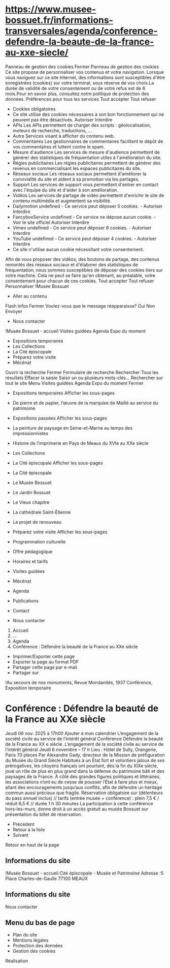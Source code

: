 # https://www.musee-bossuet.fr/informations-transversales/agenda/conference-defendre-la-beaute-de-la-france-au-xxe-siecle/

Panneau de gestion des cookies
Fermer 
Panneau de gestion des cookies
Ce site propose de personnaliser vos contenus et votre navigation. Lorsque vous naviguez sur ce site Internet, des informations sont susceptibles d'être enregistrées (cookies) sur votre terminal, sous réserve de vos choix.La durée de validité de votre consentement ou de votre refus est de 6 mois.Pour en savoir plus, consultez notre politique de protection des données.
Préférences pour tous les services
Tout accepter Tout refuser 
 * Cookies obligatoires
 * Ce site utilise des cookies nécessaires à son bon fonctionnement qui ne peuvent pas être désactivés.
Autoriser Interdire 
 * APIs
Les APIs permettent de charger des scripts : géolocalisation, moteurs de recherche, traductions, ... 
 * Autre
Services visant à afficher du contenu web. 
 * Commentaires
Les gestionnaires de commentaires facilitent le dépôt de vos commentaires et luttent contre le spam. 
 * Mesure d'audience
Les services de mesure d'audience permettent de générer des statistiques de fréquentation utiles à l'amélioration du site. 
 * Régies publicitaires
Les régies publicitaires permettent de générer des revenus en commercialisant les espaces publicitaires du site. 
 * Réseaux sociaux
Les réseaux sociaux permettent d'améliorer la convivialité du site et aident à sa promotion via les partages. 
 * Support
Les services de support vous permettent d'entrer en contact avec l'équipe du site et d'aider à son amélioration. 
 * Vidéos
Les services de partage de vidéo permettent d'enrichir le site de contenu multimédia et augmentent sa visibilité. 
 * Dailymotion undefined - Ce service peut déposer 5 cookies. - 
Autoriser Interdire 
 * FancyboxService undefined - Ce service ne dépose aucun cookie. - Voir le site officiel 
Autoriser Interdire 
 * Vimeo undefined - Ce service peut déposer 8 cookies. - 
Autoriser Interdire 
 * YouTube undefined - Ce service peut déposer 4 cookies. - 
Autoriser Interdire 
 * Ce site n'utilise aucun cookie nécessitant votre consentement.

Afin de vous proposer des vidéos, des boutons de partage, des contenus remontés des réseaux sociaux et d'élaborer des statistiques de fréquentation, nous sommes susceptibles de déposer des cookies tiers sur votre machine. Cela ne peut se faire qu'en obtenant, au préalable, votre consentement pour chacun de ces cookies. Tout accepter Tout refuser Personnaliser 
!Musée Bossuet
 * Aller au contenu

Flash infos
Fermer
Voulez-vous que le message réapparaisse? 
Oui 
Non 
Envoyer
 * Nous contacter

!Musée Bossuet - accueil
Visites guidées
Agenda
Expo du moment
 * Expositions temporaires 
 * Les Collections
 * La Cité épiscopale 
 * Préparez votre visite 
 * Mécénat

Ouvrir la recherche
Fermer
Formulaire de recherche
Rechercher
Tous les résultats
Effacer la saisie Saisir un ou plusieurs mots-clés…
Rechercher sur tout le site
Menu
Visites guidées
Agenda
Expo du moment
Fermer
 * Expositions temporaires Afficher les sous-pages
 * De pierre et de papier, l’œuvre de la marquise de Maillé au service du patrimoine
 * Expositions passées Afficher les sous-pages
 * La peinture de paysage en Seine-et-Marne au temps des impressionnistes
 * Histoire de l’imprimerie en Pays de Meaux du XVIe au XXe siècle
 * Les Collections
 * La Cité épiscopale Afficher les sous-pages
 * La Cité épiscopale
 * Le Musée Bossuet
 * Le Jardin Bossuet
 * Le Vieux chapitre
 * La cathédrale Saint-Étienne
 * Le projet de renouveau
 * Préparez votre visite Afficher les sous-pages
 * Programmation culturelle
 * Offre pédagogique
 * Horaires et tarifs
 * Visites guidées
 * Mécénat

 * Agenda
 * Publications
 * Contact

 * Nous contacter

 1. Accueil
 2. ...
 3. Agenda
 4. Conférence : Défendre la beauté de la France au XXe siècle

 * Imprimer/Exporter cette page
 * Exporter la page au format PDF
 * Partager cette page par e-mail
 * Partager sur

!Au secours de nos monuments, Revue Mondanités, 1937
Conférence, Exposition temporaire
# Conférence : Défendre la beauté de la France au XXe siècle
Jeudi 06 nov. 2025
à 17h00 
Ajouter à mon calendrier
L’engagement de la société civile au service de l’intérêt général 
Conférence
 Défendre la beauté de la France au XX e siècle.
L’engagement de la société civile au service de l’intérêt général
Jeudi 6 novembre – 17 h
Lieu : Hôtel de Sully, Orangerie, Paris
70 places
Par Alexandre Gady, directeur de la Mission de préfiguration du Musée du Grand Siècle
Habitués à un État fort et volontiers jaloux de ses prérogatives, les citoyens français ont pourtant, dès la fin du XIXe siècle, joué un rôle de plus en plus grand dans la défense du patrimoine bâti et des paysages de la France. À côté des grandes figures politiques et littéraires, les associations n’ont eu de cesse de pousser l’État à faire plus et mieux, allant des encouragements jusqu’aux conflits, afin de défendre un héritage commun aussi précieux que fragile.
Réservation obligatoire sur (détenteurs du pass annuel inclus) // tarifs (entrée musée + conférence) : plein 7,5 € / réduit 6,5 € // durée 1 h 30 minutes
La participation à cette conférence hors-les-murs, donne droit à un accès gratuit au musée Bossuet sur présentation du billet de réservation.
 * Précédent 
 * Retour à la liste 
 * Suivant 

Retour en haut de la page 
## Informations du site
!Musée Bossuet - accueil
Cité épiscopale - Musée et Patrimoine
Adresse :5 Place Charles-de-Gaulle 77100 MEAUX
## Informations du site
Nous contacter
## Menu du bas de page
 * Plan du site
 * Mentions légales
 * Protection des données
 * Gestion des cookies

Réalisation
